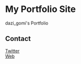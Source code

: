 # My Portfolio Site  
dazi_gomi's Portfolio

## Contact  
[Twitter](https://twitter.com/dazi_gomi)  
[Web](https://dazigomi.com/)
